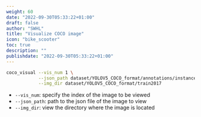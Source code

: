 ```yaml
---
weight: 60
date: "2022-09-30T05:33:22+01:00"
draft: false
author: "SWHL"
title: "Visualize COCO image"
icon: "bike_scooter"
toc: true
description: ""
publishdate: "2022-09-30T05:33:22+01:00"
---
```



```bash {linenos=table}
coco_visual --vis_num 1 \
            --json_path dataset/YOLOV5_COCO_format/annotations/instances_train2017.json \
            --img_dir dataset/YOLOV5_COCO_format/train2017
```

- `--vis_num`: specify the index of the image to be viewed
- `--json_path`: path to the json file of the image to view
- `--img_dir`: view the directory where the image is located